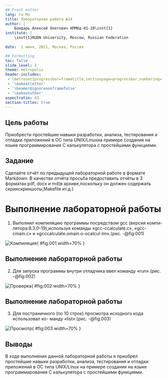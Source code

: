 ```yaml
---
## Front matter
lang: ru-RU
title: Лабораторная работа №14
author: |
	Бондарь Алексей Олегович НПМбд-01-20\inst{1}
institute: |
	\inst{1}RUDN University, Moscow, Russian Federation
	
date:  1 июня, 2021, Москва, Россия

## Formatting
toc: false
slide_level: 2
theme: metropolis
header-includes: 
 - \metroset{progressbar=frametitle,sectionpage=progressbar,numbering=fraction}
 - '\makeatletter'
 - '\beamer@ignorenonframefalse'
 - '\makeatother'
aspectratio: 43
section-titles: true
---
```


## Цель работы

Приобрести  простейшие  навыки  разработки,  анализа, тестирования и отладки приложений в ОС типа UNIX/Linuxна примере создания  на  языке  программирования  С  калькулятора  с  простейшими функциями.

## Задание

Сделайте отчёт по предыдущей лабораторной работе в формате Markdown.
В качестве отчёта просьба предоставить отчёты в 3 форматах:pdf, docx и md(в архиве,поскольку он должен содержать скринскриншоты,Makefile ит.д.)


# Выполнение лабораторной работы

1. Выполнил компиляцию программы посредством gcc (версия компи-
лятора:8.3.0-19),используя команды «gcc-ccalculate.c», «gcc-cmain.c» и
«gcccalculate.omain.o-ocalcul-lm».(рис. -@fig:001)

![Компиляция](image/7.png){ #fig:001 width=70% }

## Выполнение лабораторной работы

2. Для запуска программы внутри отладчика ввел команду «run».(рис. -@fig:002)

![Проверка](image/11.png){ #fig:002 width=70% }

## Выполнение лабораторной работы

3. Для постраничного (по 10 строк) просмотра исходного кода использовал ко-
манду «list».(рис. -@fig:003)

![Просмотр](image/12.png){ #fig:003 width=70% }


## Выводы

В  ходе  выполнения  данной  лабораторной  работы  я  приобрел простейшие  навыки  разработки,  анализа,  тестирования  и  отладки приложений  в  ОС  типа UNIX/Linux на  примере  создания  на  языке программирования С калькулятора с простейшими функциями.

